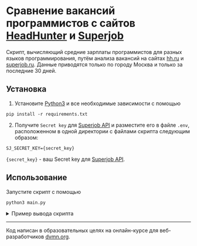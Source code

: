 # Сравнение вакансий программистов с сайтов [HeadHunter](https://hh.ru/) и [Superjob](https://www.superjob.ru/)

Скрипт, вычисляющий средние зарплаты программистов для разных языков программирования, путём анализа вакансий на сайтах [hh.ru](https://hh.ru/) и [superjob.ru](https://www.superjob.ru/). Данные приводятся только по городу Москва и только за последние 30 дней.

## Установка

1. Установите [Python3](https://www.python.org/) и все необходимые зависимости с помощью

```
pip install -r requirements.txt
```

2. Получите `Secret key` для [Superjob API](https://api.superjob.ru/) и разместите его в файле `.env`, расположенном в одной директории с файлами скрипта следующим образом:

```
SJ_SECRET_KEY={secret_key}
```

`{secret_key}` - ваш Secret key для [Superjob API](https://api.superjob.ru/).

## Использование

Запустите скрипт с помощью

```
python3 main.py
```

<details>
  <summary>Пример вывода скрипта</summary>
  <img src="https://github.com/lypavel/dvmn-language_salary/assets/157053921/6ded61a0-8e55-4c47-aa45-606d4d82f229">
</details>

***
Код написан в образовательных целях на онлайн-курсе для веб-разработчиков [dvmn.org](https://dvmn.org/).
